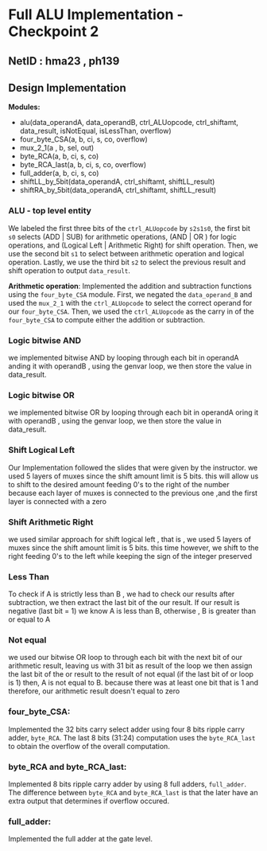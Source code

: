 # Full ALU Implementation - Checkpoint 2
## NetID : hma23 , ph139



## Design Implementation
**Modules:**
<ul>
<li>alu(data_operandA, data_operandB, ctrl_ALUopcode, ctrl_shiftamt, data_result, isNotEqual, isLessThan, overflow)</li>
<li> four_byte_CSA(a, b, ci, s, co, overflow)</li>
<li>mux_2_1(a , b, sel, out)</li>
<li>byte_RCA(a, b, ci, s, co)</li>
<li>byte_RCA_last(a, b, ci, s, co, overflow)</li>
<li>full_adder(a, b, ci, s, co)</li>
<li>shiftLL_by_5bit(data_operandA, ctrl_shiftamt, shiftLL_result)</li>
<li>shiftRA_by_5bit(data_operandA, ctrl_shiftamt, shiftLL_result)</li>
</ul>

### ALU - top level entity
We labeled the first three bits of the `ctrl_ALUopcode` by `s2s1s0`, the first bit `s0` selects (ADD | SUB) for arithmetic operations, (AND | OR ) for logic operations, and (Logical Left | Arithmetic Right) for shift operation. Then, we use the second bit `s1` to select between arithmetic operation and logical operation. Lastly, we use the third bit `s2` to select the previous result and shift operation to output `data_result`.

**Arithmetic operation**: Implemented the addition and subtraction functions using the `four_byte_CSA` module. First, we negated the `data_operand_B` and used the `mux_2_1` with the `ctrl_ALUopcode` to select the correct operand for our `four_byte_CSA`. Then, we used the `ctrl_ALUopcode` as the carry in of the `four_byte_CSA` to compute either the addition or subtraction.

### Logic bitwise AND
we implemented bitwise AND by looping through each bit in operandA anding it with operandB , using the genvar loop, we then
store the value in data_result.

### Logic bitwise OR
we implemented bitwise OR by looping through each bit in operandA oring it with operandB , using the genvar loop, we then
store the value in data_result.

### Shift Logical Left
Our Implementation followed the slides that were given by the instructor. we used 5 layers of muxes since the shift amount
limit is 5 bits. this will allow us to shift to the desired amount feeding 0's to the right of the number because each layer
of muxes is connected to the previous one ,and the first layer is connected with a zero

### Shift Arithmetic Right
we used similar approach for shift logical left , that is , we used 5 layers of muxes since the shift amount limit
is 5 bits. this time however, we shift to the right feeding 0's to the left while keeping the sign of the integer
preserved

### Less Than
To check if A is strictly less than B , we had to check our results after subtraction, we then extract the last
bit of the our result. If our result is negative (last bit = 1) we know A is less than B, otherwise , B is greater
than or equal to A

### Not equal
we used our bitwise OR loop to through each bit with the next bit of our arithmetic result, leaving us with 31 bit as result
of the loop we then assign the last bit of the or result to the result of not equal (if the last bit of or loop is 1) then,
A is not equal to B. because there was at least one bit that is 1 and therefore, our arithmetic result doesn't equal to zero

### four_byte_CSA:
Implemented the 32 bits carry select adder using four 8 bits ripple carry adder, `byte_RCA`. The last 8 bits (31:24) computation uses the `byte_RCA_last` to obtain the overflow of the overall computation.

### byte_RCA and byte_RCA_last:
Implemented 8 bits ripple carry adder by using 8 full adders, `full_adder`. The difference between `byte_RCA` and `byte_RCA_last` is that the later have an extra output that determines if overflow occured.

### full_adder:
Implemented the full adder at the gate level.
